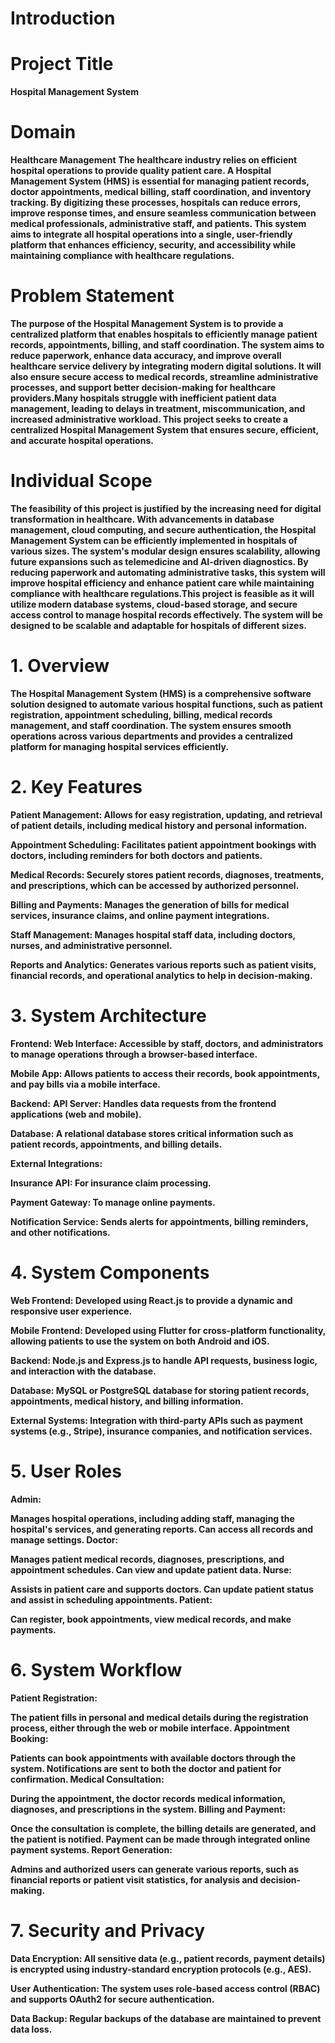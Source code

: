 # Introduction

# Project Title

**Hospital Management System**

# Domain
**Healthcare Management**
**The healthcare industry relies on efficient hospital operations to provide quality patient care. A Hospital Management System (HMS) is essential for managing patient records, doctor appointments, medical billing, staff coordination, and inventory tracking. By digitizing these processes, hospitals can reduce errors, improve response times, and ensure seamless communication between medical professionals, administrative staff, and patients. This system aims to integrate all hospital operations into a single, user-friendly platform that enhances efficiency, security, and accessibility while maintaining compliance with healthcare regulations.**

# Problem Statement

**The purpose of the Hospital Management System is to provide a centralized platform that enables hospitals to efficiently manage patient records, appointments, billing, and staff coordination. The system aims to reduce paperwork, enhance data accuracy, and improve overall healthcare service delivery by integrating modern digital solutions. It will also ensure secure access to medical records, streamline administrative processes, and support better decision-making for healthcare providers.Many hospitals struggle with inefficient patient data management, leading to delays in treatment, miscommunication, and increased administrative workload. This project seeks to create a centralized Hospital Management System that ensures secure, efficient, and accurate hospital operations.**

# Individual Scope

**The feasibility of this project is justified by the increasing need for digital transformation in healthcare. With advancements in database management, cloud computing, and secure authentication, the Hospital Management System can be efficiently implemented in hospitals of various sizes. The system's modular design ensures scalability, allowing future expansions such as telemedicine and AI-driven diagnostics. By reducing paperwork and automating administrative tasks, this system will improve hospital efficiency and enhance patient care while maintaining compliance with healthcare regulations.This project is feasible as it will utilize modern database systems, cloud-based storage, and secure access control to manage hospital records effectively. The system will be designed to be scalable and adaptable for hospitals of different sizes.**


# 1. Overview
**The Hospital Management System (HMS) is a comprehensive software solution designed to automate various hospital functions, such as patient registration, appointment scheduling, billing, medical records management, and staff coordination. The system ensures smooth operations across various departments and provides a centralized platform for managing hospital services efficiently.**

# 2. Key Features
**Patient Management: Allows for easy registration, updating, and retrieval of patient details, including medical history and personal information.**

**Appointment Scheduling: Facilitates patient appointment bookings with doctors, including reminders for both doctors and patients.**

**Medical Records: Securely stores patient records, diagnoses, treatments, and prescriptions, which can be accessed by authorized personnel.**

**Billing and Payments: Manages the generation of bills for medical services, insurance claims, and online payment integrations.**

**Staff Management: Manages hospital staff data, including doctors, nurses, and administrative personnel.**

**Reports and Analytics: Generates various reports such as patient visits, financial records, and operational analytics to help in decision-making.**

# 3. System Architecture
**Frontend:
Web Interface: Accessible by staff, doctors, and administrators to manage operations through a browser-based interface.**

**Mobile App: Allows patients to access their records, book appointments, and pay bills via a mobile interface.**

**Backend:**
**API Server: Handles data requests from the frontend applications (web and mobile).**

**Database: A relational database stores critical information such as patient records, appointments, and billing details.**

**External Integrations:**

**Insurance API: For insurance claim processing.**

**Payment Gateway: To manage online payments.**

**Notification Service: Sends alerts for appointments, billing reminders, and other notifications.**

# 4. System Components
**Web Frontend: Developed using React.js to provide a dynamic and responsive user experience.**

**Mobile Frontend: Developed using Flutter for cross-platform functionality, allowing patients to use the system on both Android and iOS.**

**Backend: Node.js and Express.js to handle API requests, business logic, and interaction with the database.**

**Database: MySQL or PostgreSQL database for storing patient records, appointments, medical history, and billing information.**

**External Systems: Integration with third-party APIs such as payment systems (e.g., Stripe), insurance companies, and notification services.**

# 5. User Roles
**Admin:**

**Manages hospital operations, including adding staff, managing the hospital's services, and generating reports.
Can access all records and manage settings.
Doctor:**

**Manages patient medical records, diagnoses, prescriptions, and appointment schedules.
Can view and update patient data.
Nurse:**

**Assists in patient care and supports doctors.
Can update patient status and assist in scheduling appointments.
Patient:**

**Can register, book appointments, view medical records, and make payments.**

# 6. System Workflow
**Patient Registration:**

**The patient fills in personal and medical details during the registration process, either through the web or mobile interface.
Appointment Booking:**

**Patients can book appointments with available doctors through the system.
Notifications are sent to both the doctor and patient for confirmation.
Medical Consultation:**

**During the appointment, the doctor records medical information, diagnoses, and prescriptions in the system.
Billing and Payment:**

**Once the consultation is complete, the billing details are generated, and the patient is notified.
Payment can be made through integrated online payment systems.
Report Generation:**

**Admins and authorized users can generate various reports, such as financial reports or patient visit statistics, for analysis and decision-making.**

# 7. Security and Privacy
**Data Encryption: All sensitive data (e.g., patient records, payment details) is encrypted using industry-standard encryption protocols (e.g., AES).**

**User Authentication: The system uses role-based access control (RBAC) and supports OAuth2 for secure authentication.**

**Data Backup: Regular backups of the database are maintained to prevent data loss.**
